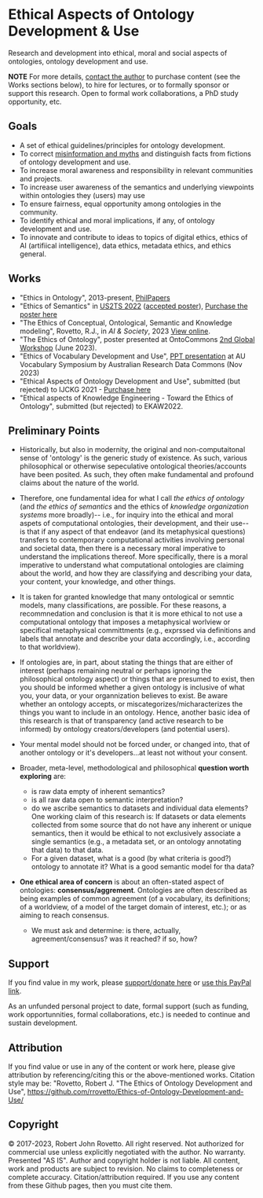 # Ethical Aspects of Ontology Development & Use
Research and development into ethical, moral and social aspects of ontologies, ontology development and use. 

**NOTE** For more details, [contact the author](https://ontospace.wordpress.com) to purchase content (see the Works sections below), to hire for lectures, or to formally sponsor or support this research. Open to formal work collaborations, a PhD study opportunity, etc.

## Goals
- A set of ethical guidelines/principles for ontology development.
- To correct [misinformation and myths](https://github.com/rrovetto/Ethical-Ontology-Development/blob/master/Myths-Of-Ontology-Development.md) and distinguish facts from fictions of ontology development and use.
- To increase moral awareness and responsibility in relevant communities and projects.
- To increase user awareness of the semantics and underlying viewpoints within ontologies they (users) may use
- To ensure fairness, equal opportunity among ontologies in the community.
- To identify ethical and moral implications, if any, of ontology development and use.
- To innovate and contribute to ideas to topics of digital ethics, ethics of AI (artifiical intelligence), data ethics, metadata ethics, and ethics general.

## Works 
- "Ethics in Ontology", 2013-present, [PhilPapers](https://philpapers.org/rec/ROVEIO)
- "Ethics of Semantics" in [US2TS 2022](https://us2ts.org/2022/program) ([accepted poster](https://github.com/rrovetto/rrovetto/blob/26fe71b0bbc4452ea08e56464a92afcad4cdb638/affiliations-and-work/papers/PROOF_US2TS_Posters_ethics_space.JPG)), [Purchase the poster here](https://booking.setmore.com/scheduleappointment/f18db686-98bb-41dd-9097-35218b2a1091/services/b8240d5a-a9b5-4604-a16b-f65b698fd2a4?source=easyshare)
- "The Ethics of Conceptual, Ontological, Semantic and Knowledge modeling", Rovetto, R.J., in _AI & Society_, 2023 [View online](https://rdcu.be/c9MFx).
- "The Ethics of Ontology", poster presented at OntoCommons [2nd Global Workshop](https://ontocommons.eu/news-events/events/second-global-workshop-ontocommons-addressing-challenges-industry-50-transition) (June 2023).
- "Ethics of Vocabulary Development and Use", [PPT presentation](https://zenodo.org/records/10161560) at AU Vocabulary Symposium by Australian Research Data Commons (Nov 2023)
- "Ethical Aspects of Ontology Development and Use", submitted (but rejected) to IJCKG 2021 - [Purchase here](https://booking.setmore.com/scheduleappointment/f18db686-98bb-41dd-9097-35218b2a1091/services/52c02ada-fdff-4ba4-9e78-d4c1f3de9f5d)
- "Ethical aspects of Knowledge Engineering - Toward the Ethics of Ontology", submitted (but rejected) to EKAW2022.

## Preliminary Points
- Historically, but also in modernity, the original and non-computaitonal sense of 'ontology' is the generic study of existence. As such, various philosophical or otherwise sepeculative ontological theories/accounts have been posited. As such, they often make fundamental and profound claims about the nature of the world.
- Therefore, one fundamental idea for what I call _the ethics of ontology_ (and _the ethics of semantics_ and the ethics of _knowledge organization systems_ more broadly)-- i.e., for inquiry into the ethical and moral aspets of computational ontologies, their development, and their use-- is that if any aspect of that endeavor (and its metaphysical questions) transfers to contemporary computational activities involving personal and societal data, then there is a necessary moral imperative to understand the implications thereof. More specifically, there is a moral imperative to understand what computational ontologies are claiming about the world, and how they are classifying and describing your data, your content, your knowledge, and other things.
- It is taken for granted knowledge that many ontological or semntic models, many classifications, are possible. For these reasons, a recommnedation and conclusion is that it is more ethical to not use a computational ontology that imposes a metaphysical worlview or specifical metaphysical committments (e.g., exprssed via definitions and labels that annotate and describe your data accordingly, i.e., according to that worldview).  
- If ontologies are, in part, about stating the things that are either of interest (perhaps remaining neutral or perhaps ignoring the philosophical ontology aspect) or things that are presumed to exist, then you should be informed whether a given ontology is inclusive of what you, your data, or your organnization believes to exist. Be aware whether an ontology accepts, or miscategorizes/micharacterizes the things you want to include in an ontology. Hence, another basic idea of this research is that of transparency (and active research to be informed) by ontology creators/developers (and potential users).
- Your mental model should not be forced under, or changed into, that of another ontology or it's developers...at least not without your consent.
- Broader, meta-level, methodological and philosophical **question worth exploring** are:
  - is raw data empty of inherent semantics?
  - is all raw data open to semantic interpretation?
  - do we ascribe semantics to datasets and individual data elements?
    One working claim of this research is: If datasets or data elements collected from some source that do not have any inherent or unique semantics, then it would be ethical to not exclusively associate a single semantics (e.g., a metadata set, or an ontology annotating that data) to that data.
  - For a given dataset, what is a good (by what criteria is good?) ontology to annotate it? What is a good semantic model for tha data? 

- **One ethical area of concern** is about an often-stated aspect of ontologies: **consensus/aggrement**. Ontologies are often described as being examples of common agreement (of a vocabulary, its definitions; of a worldview, of a model of the target domain of interest, etc.); or as aiming to reach consensus.
  - We must ask and determine: is there, actually, agreement/consensus? was it reached? if so, how?  

## Support
If you find value in my work, please [support/donate here](https://gogetfunding.com/knowledge-organization-services-ontology-terminology-metadata-concept-analysis/) or [use this PayPal link](https://tinyurl.com/donateViaPayPalrr). 

As an unfunded personal project to date, formal support (such as funding, work opportunnities, formal collaborations, etc.) is needed to continue and sustain development.

## Attribution
If you find value or use in any of the content or work here, please give attribution by referencing/citing this or the above-mentioned works. Citation style may be: "Rovetto, Robert J. "The Ethics of Ontology Development and Use", https://github.com/rrovetto/Ethics-of-Ontology-Development-and-Use/

## Copyright
© 2017-2023, Robert John Rovetto. All right reserved. Not authorized for commercial use unless explicitly negotiated with the author. 
No warranty. Presented "AS IS". Author and copyright holder is not liable. All content, work and products are subject to revision. No claims to completeness or complete accuracy. Citation/attribution required. If you use any content from these Github pages, then you must cite them.
